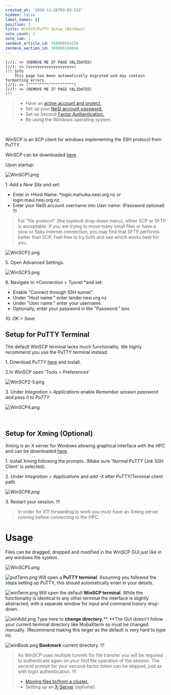 ```yaml
---
created_at: '2018-11-26T03:03:23Z'
hidden: false
label_names: []
position: 3
title: WinSCP/PuTTY Setup (Windows)
vote_count: 3
vote_sum: 1
zendesk_article_id: 360000584256
zendesk_section_id: 360000189696
---
```



    [//]: <> (REMOVE ME IF PAGE VALIDATED)
    [//]: <> (vvvvvvvvvvvvvvvvvvvv)
    !!! Info
        This page has been automatically migrated and may contain formatting errors.
    [//]: <> (^^^^^^^^^^^^^^^^^^^^)
    [//]: <> (REMOVE ME IF PAGE VALIDATED)
    !!!
>
> -   Have an [active account and
>     project.](https://support.nesi.org.nz/hc/en-gb/sections/360000196195-Accounts-Projects)
> -   Set up your [NeSI account
>     password.](https://support.nesi.org.nz/hc/en-gb/articles/360000335995)
> -   Set up Second [Factor
>     Authentication.](https://support.nesi.org.nz/hc/en-gb/articles/360000203075)
> -   Be using the Windows operating system.

 

WinSCP is an SCP client for windows implementing the SSH protocol from
PuTTY.

WinSCP can be downloaded [here](https://winscp.net/eng/download.php).

Upon startup:

![WinSCP1.png](assets/images/WinSCP7.png)

1. Add a *New Site* and set:

-   Enter in *Host Name: *login.mahuika.nesi.org.nz or
    login.maui.nesi.org.nz
-   Enter your NeSI account username into *User name:* (Password
    optional)
!!!
>
> For "file protocol" (the topmost drop-down menu), either SCP or SFTP
> is acceptable. If you are trying to move many small files or have a
> slow or flaky Internet connection, you may find that SFTP performs
> better than SCP. Feel free to try both and see which works best for
> you.

  
![WinSCP2.png](assets/images/WinSCP8.png)

5\. Open Advanced Settings.

![WinSCP3.png](assets/images/WinSCP9.png)

6\. Navigate to *Connection &gt; Tunnel *and set:

-   Enable "Connect through SSH tunnel".
-   Under "Host name:" enter lander.nesi.org.nz
-   Under "User name:" enter your username.
-   Optionally, enter your password in the "Password:" box.

10\. *OK &gt; Save*

## Setup for PuTTY Terminal

The default WinSCP terminal lacks much functionality. We highly
recommend you use the PuTTY terminal instead.

1\. Download PuTTY [here](https://www.putty.org/) and install.

2.In WinSCP open 'Tools &gt; Preferences'

![WinSCP2-5.png](assets/images/WinSCP2-6.png)

3\. Under *Integration &gt; Applications* enable *Remember session
password and pass it to PuTTY*

![WinSCP4.png](assets/images/WinSCP10.png)

 

## Setup for Xming (Optional)

Xming is an X server for Windows allowing graphical interface with the
HPC and can be downloaded
[here](https://sourceforge.net/projects/xming/).

1\. Install Xming following the prompts. (Make sure 'Normal PuTTY Link
SSH Client' is selected).

2\. Under *Integration &gt; Applications* and add -X after
PuTTY/Terminal client path.

*![WinSCP6.png](assets/images/WinSCP11.png)*

3\. Restart your session.
!!!
>
> In order for X11 forwarding to work you must have an Xming server
> running before connecting to the HPC.

# Usage

Files can be dragged, dropped and modified in the WinSCP GUI just like
in any windows file system.

![WinSCP5.png](assets/images/WinSCP12.png)

![putTerm.png](assets/images/putTerm_0.png) Will open a **PuTTY
terminal**. Assuming you followed the steps setting up PuTTY, this
should automatically enter in your details.

![winTerm.png](assets/images/winTerm_0.png) Will open the default
**WinSCP terminal**. While the functionality is identical to any other
terminal the interface is slightly abstracted, with a separate window
for input and command history drop-down.

![winAdd.png](assets/images/winAdd_0.png) Type here to **change
directory**.** **The GUI doesn't follow your current terminal directory
like MobaXterm so must be changed manually. (Recommend making this
larger as the default is very hard to type in).

![winBook.png](assets/images/winBook_0.png) **Bookmark** current
directory.
!!!
>
> As WinSCP uses multiple tunnels for file transfer you will be required
> to authenticate again on your first file operation of the session. The
> second prompt for your second-factor token can be skipped, just as
> with login authentication.
!!!
>
> -   [Moving files to/from a
>     cluster.](https://support.nesi.org.nz/hc/en-gb/articles/360000578455)
> -   Setting up
>     an [X-Server](https://support.nesi.org.nz/hc/en-gb/articles/360001075975)
>     (optional).
